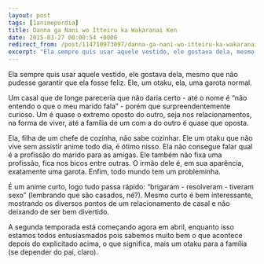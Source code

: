```yaml
---
layout: post
tags: [1animepordia]
title: Danna ga Nani wo Itteiru ka Wakaranai Ken
date: 2015-03-27 00:00:54 +0000
redirect_from: /post/114710973097/danna-ga-nani-wo-itteiru-ka-wakaranai-ken/,/post/114710973097/
excerpt: "Ela sempre quis usar aquele vestido, ele gostava dela, mesmo que não pudesse garantir que ela fosse feliz. Ele, um otaku, ela, uma garota normal."
---
```


Ela sempre quis usar aquele vestido, ele gostava dela, mesmo que não
pudesse garantir que ela fosse feliz. Ele, um otaku, ela, uma garota
normal.

Um casal que de longe pareceria que não daria certo - até o nome é “não
entendo o que o meu marido fala” - porém que surpreendentemente curioso.
Um é quase o extremo oposto do outro, seja nos relacionamentos, na forma
de viver, até a família de um com a do outro é quase que oposta.

Ela, filha de um chefe de cozinha, não sabe cozinhar. Ele um otaku que
não vive sem assistir anime todo dia, é ótimo nisso. Ela não consegue
falar qual é a profissão do marido para as amigas. Ele também não fixa
uma profissão, fica nos bicos entre outras. O irmão dele é, em sua
aparência, exatamente uma garota. Enfim, todo mundo tem um probleminha.

É um anime curto, logo tudo passa rápido: “brigaram - resolveram -
tiveram sexo” (lembrando que são casados, né?). Mesmo curto é bem
interessante, mostrando os diversos pontos de um relacionamento de casal
e não deixando de ser bem divertido.

A segunda temporada está começando agora em abril, enquanto isso estamos
todos entusiasmados pois sabemos muito bem o que acontece depois do
explicitado acima, o que significa, mais um otaku para a família (se
depender do pai, claro).


